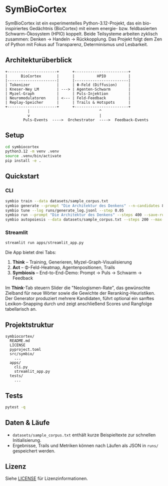 # SymBioCortex

SymBioCortex ist ein experimentelles Python-3.12-Projekt, das ein bio-inspiriertes Gedächtnis (BioCortex) mit einem energie- bzw. feldbasierten Schwarm-Ökosystem (HPIO) koppelt. Beide Teilsysteme arbeiten zyklisch zusammen: Denken → Handeln → Rückkopplung. Das Projekt folgt dem Zen of Python mit Fokus auf Transparenz, Determinismus und Lesbarkeit.

## Architekturüberblick

```
+----------------------+      +------------------------+
|      BioCortex       |      |          HPIO          |
|----------------------|      |------------------------|
| Tokenizer            |      | Φ-Feld (Diffusion)     |
| Kneser-Ney LM        | ---> | Agenten-Schwarm        |
| Myzel-Graph          |      | Puls-Injektion         |
| Neuromodulatoren     | <--- | Feld-Feedback          |
| Replay-Speicher      |      | Trails & Hotspots      |
+----------------------+      +------------------------+
          |                               ^
          v                               |
        Puls-Events  ---->  Orchestrator  ---->  Feedback-Events
```

## Setup

```bash
cd symbiocortex
python3.12 -m venv .venv
source .venv/bin/activate
pip install -e .
```

## Quickstart

### CLI

```bash
symbio train --data datasets/sample_corpus.txt
symbio generate --prompt "Die Architektur des Denkens" --n-candidates 8 --neo-rate 0.25 --snap --debug
symbio tune --log runs/generate_log.jsonl --step 0.05
symbio run --prompt "Die Architektur des Denkens" --steps 400 --save-run runs/demo.json
symbio autopoiesis --data datasets/sample_corpus.txt --steps 200 --max-sentences 3
```

### Streamlit

```bash
streamlit run apps/streamlit_app.py
```

Die App bietet drei Tabs:

1. **Think** – Training, Generieren, Myzel-Graph-Visualisierung
2. **Act** – Φ-Feld-Heatmap, Agentenpositionen, Trails
3. **Symbiosis** – End-to-End-Demo: Prompt → Puls → Schwarm → Feedback

Im **Think**-Tab steuern Slider die "Neologismen-Rate", das gewünschte Zielband
für neue Wörter sowie die Gewichte der Reranking-Heuristiken. Der Generator
produziert mehrere Kandidaten, führt optional ein sanftes Lexikon-Snapping durch
und zeigt anschließend Scores und Rangfolge tabellarisch an.

## Projektstruktur

```text
symbiocortex/
  README.md
  LICENSE
  pyproject.toml
  src/symbio/
    ...
  apps/
    cli.py
    streamlit_app.py
  tests/
    ...
```

## Tests

```bash
pytest -q
```

## Daten & Läufe

* `datasets/sample_corpus.txt` enthält kurze Beispieltexte zur schnellen Initialisierung.
* Ergebnisse, Trails und Metriken können nach Läufen als JSON in `runs/` gespeichert werden.

## Lizenz

Siehe [LICENSE](LICENSE) für Lizenzinformationen.
